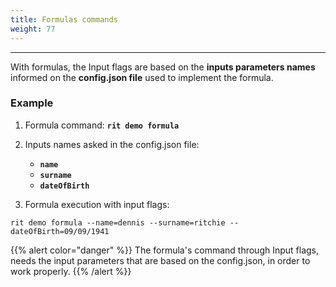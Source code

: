 ```yaml
---
title: Formulas commands
weight: 77
---
```


---

With formulas, the Input flags are based on the **inputs parameters names** informed on the **config.json file** used to implement the formula.

### **Example**

1. Formula command: **`rit demo formula`**

   

2. Inputs names asked in the config.json file:

   * **`name`**
   * **`surname`**
   * **`dateOfBirth`**

3. Formula execution with input flags:

```text
rit demo formula --name=dennis --surname=ritchie --dateOfBirth=09/09/1941
```



{{% alert color="danger" %}}
The formula's command through Input flags, needs the input parameters that are based on the config.json, in order to work properly. 
{{% /alert %}}
